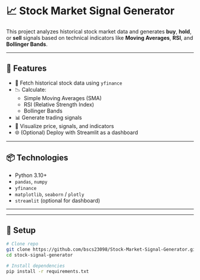 # 📈 Stock Market Signal Generator

This project analyzes historical stock market data and generates **buy**, **hold**, or **sell** signals based on technical indicators like **Moving Averages**, **RSI**, and **Bollinger Bands**.

---

## 🚀 Features

- 🔎 Fetch historical stock data using `yfinance`
- 📉 Calculate:
  - Simple Moving Averages (SMA)
  - RSI (Relative Strength Index)
  - Bollinger Bands
- 📊 Generate trading signals
- 📌 Visualize price, signals, and indicators
- 🌐 (Optional) Deploy with Streamlit as a dashboard

---

## 📦 Technologies

- Python 3.10+
- `pandas`, `numpy`
- `yfinance`
- `matplotlib`, `seaborn` / `plotly`
- `streamlit` (optional for dashboard)

---


---

## 🔧 Setup

```bash
# Clone repo
git clone https://github.com/bscs23098/Stock-Market-Signal-Generator.git
cd stock-signal-generator

# Install dependencies
pip install -r requirements.txt

